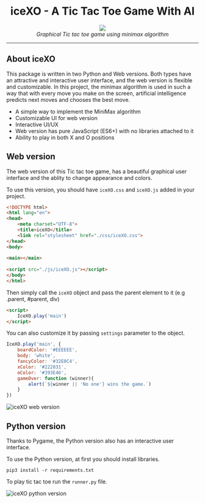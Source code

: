 <h1 align="center">iceXO - A Tic Tac Toe Game With AI</h1>
<p align="center">
  <img src="https://user-images.githubusercontent.com/91287064/196000241-68fe91d2-078f-4e91-9194-b88c572df7d6.png"/>
  <br>
  <em>Graphical Tic tac toe game using minimax algorithm</em>
</p>

<hr>
    
## About iceXO
This package is written in two Python and Web versions. Both types have an attractive and interactive user interface, and the web version is flexible and customizable.
In this project, the minimax algorithm is used in such a way that with every move you make on the screen, artificial intelligence predicts next moves and chooses the best move.

<ul>
  <li>A simple way to implement the MiniMax algorithm</li>
  <li>Customizable UI for web version</li>
  <li>Interactive UI/UX</li>
  <li>Web version has pure JavaScript (ES6+) with no libraries attached to it </li>
  <li>Ability to play in both X and O positions</li>
</ul>

## Web version

The web version of this Tic tac toe game, has a beautiful graphical user interface and the ablity to change appearance and colors.

To use this version, you should have `iceXO.css` and `iceXO.js` added in your project.
``` html
<!DOCTYPE html>
<html lang="en">
<head>
    <meta charset="UTF-8">
    <title>iceXO</title>
    <link rel="stylesheet" href="./css/iceXO.css">
</head>
<body>
    
<main></main>
    
<script src="./js/iceXO.js"></script>
</body>
</html>
```

Then simply call the `iceXO` object and pass the parent element to it (e.g .parent, #parent, div)
``` html
<script>
    IceXO.play('main')
</script>
```

You can also customize it by passing `settings` parameter to the object.
``` javascript
IceXO.play('main', {
    boardColor: '#EEEEEE',
    body: 'white',
    fancyColor: '#32E0C4',
    xColor: '#222831',
    oColor: '#393E46',
    gameOver: function (winner){
        alert(`${winner || 'No one'} wins the game.`)
    }
})
``` 
![iceXO web version](https://user-images.githubusercontent.com/91287064/195768633-196cfd41-cac1-4ef5-960e-1c513ec5f4ca.png)


## Python version
Thanks to Pygame, the Python version also has an interactive user interface.

To use the Python version, at first you should install libraries.
```
pip3 install -r requirements.txt
```
To play tic tac toe run the `runner.py` file.

![iceXO python version](https://user-images.githubusercontent.com/91287064/195768826-faac2288-6a66-48e3-8393-9129a24b167c.png)


